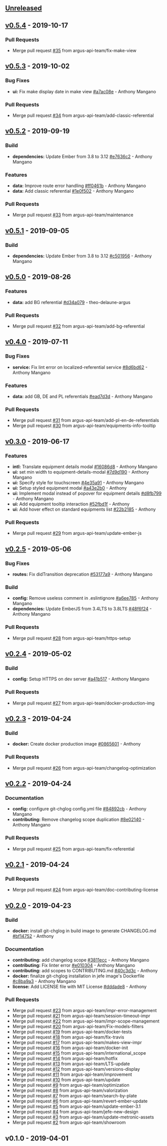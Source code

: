 <a name="unreleased"></a>
## [Unreleased]


<a name="v0.5.4"></a>
## [v0.5.4] - 2019-10-17
### Pull Requests
- Merge pull request [#35](https://github.com/argus-api-team/jefe/issues/35) from argus-api-team/fix-make-view


<a name="v0.5.3"></a>
## [v0.5.3] - 2019-10-02
### Bug Fixes
- **ui:** Fix make display date in make view [#a7ac08e](https://github.com/argus-api-team/jefe/commit/a7ac08e) - Anthony Mangano

### Pull Requests
- Merge pull request [#34](https://github.com/argus-api-team/jefe/issues/34) from argus-api-team/add-classic-referential


<a name="v0.5.2"></a>
## [v0.5.2] - 2019-09-19
### Build
- **dependencies:** Update Ember from 3.8 to 3.12 [#e7636c2](https://github.com/argus-api-team/jefe/commit/e7636c2) - Anthony Mangano

### Features
- **data:** Improve route error handling [#ff0461b](https://github.com/argus-api-team/jefe/commit/ff0461b) - Anthony Mangano
- **data:** Add classic referential [#1e0f502](https://github.com/argus-api-team/jefe/commit/1e0f502) - Anthony Mangano

### Pull Requests
- Merge pull request [#33](https://github.com/argus-api-team/jefe/issues/33) from argus-api-team/maintenance


<a name="v0.5.1"></a>
## [v0.5.1] - 2019-09-05
### Build
- **dependencies:** Update Ember from 3.8 to 3.12 [#c501956](https://github.com/argus-api-team/jefe/commit/c501956) - Anthony Mangano


<a name="v0.5.0"></a>
## [v0.5.0] - 2019-08-26
### Features
- **data:** add BG referential [#d34a079](https://github.com/argus-api-team/jefe/commit/d34a079) - theo-delaune-argus

### Pull Requests
- Merge pull request [#32](https://github.com/argus-api-team/jefe/issues/32) from argus-api-team/add-bg-referential


<a name="v0.4.0"></a>
## [v0.4.0] - 2019-07-11
### Bug Fixes
- **service:** Fix lint error on localized-referential service [#8d6bd62](https://github.com/argus-api-team/jefe/commit/8d6bd62) - Anthony Mangano

### Features
- **data:** add GB, DE and PL referentials [#ead7d3d](https://github.com/argus-api-team/jefe/commit/ead7d3d) - Anthony Mangano

### Pull Requests
- Merge pull request [#31](https://github.com/argus-api-team/jefe/issues/31) from argus-api-team/add-pl-en-de-referentials
- Merge pull request [#30](https://github.com/argus-api-team/jefe/issues/30) from argus-api-team/equipments-info-tooltip


<a name="v0.3.0"></a>
## [v0.3.0] - 2019-06-17
### Features
- **intl:** Translate equipment details modal [#16086d8](https://github.com/argus-api-team/jefe/commit/16086d8) - Anthony Mangano
- **ui:** set min width to equipment-details-modal [#7d9d190](https://github.com/argus-api-team/jefe/commit/7d9d190) - Anthony Mangano
- **ui:** Specify style for touchscreen [#4e35a91](https://github.com/argus-api-team/jefe/commit/4e35a91) - Anthony Mangano
- **ui:** Setup styled equipment modal [#a43e2b0](https://github.com/argus-api-team/jefe/commit/a43e2b0) - Anthony
- **ui:** Implement modal instead of popover for equipment details [#d8fb799](https://github.com/argus-api-team/jefe/commit/d8fb799) - Anthony Mangano
- **ui:** Add equipment tooltip interaction [#52fbd1f](https://github.com/argus-api-team/jefe/commit/52fbd1f) - Anthony
- **ui:** Add hover effect on standard equipments list [#22b2185](https://github.com/argus-api-team/jefe/commit/22b2185) - Anthony

### Pull Requests
- Merge pull request [#29](https://github.com/argus-api-team/jefe/issues/29) from argus-api-team/update-ember-js


<a name="v0.2.5"></a>
## [v0.2.5] - 2019-05-06
### Bug Fixes
- **routes:** Fix didTransition deprecation [#53177a9](https://github.com/argus-api-team/jefe/commit/53177a9) - Anthony Mangano

### Build
- **config:** Remove useless comment in .eslintignore [#a6ee785](https://github.com/argus-api-team/jefe/commit/a6ee785) - Anthony Mangano
- **dependencies:** Update EmberJS from 3.4LTS to 3.8LTS [#48f6f24](https://github.com/argus-api-team/jefe/commit/48f6f24) - Anthony Mangano

### Pull Requests
- Merge pull request [#28](https://github.com/argus-api-team/jefe/issues/28) from argus-api-team/https-setup


<a name="v0.2.4"></a>
## [v0.2.4] - 2019-05-02
### Build
- **config:** Setup HTTPS on dev server [#a41b517](https://github.com/argus-api-team/jefe/commit/a41b517) - Anthony Mangano

### Pull Requests
- Merge pull request [#27](https://github.com/argus-api-team/jefe/issues/27) from argus-api-team/docker-production-img


<a name="v0.2.3"></a>
## [v0.2.3] - 2019-04-24
### Build
- **docker:** Create docker production image [#0865601](https://github.com/argus-api-team/jefe/commit/0865601) - Anthony

### Pull Requests
- Merge pull request [#26](https://github.com/argus-api-team/jefe/issues/26) from argus-api-team/changelog-optimization


<a name="v0.2.2"></a>
## [v0.2.2] - 2019-04-24
### Documentation
- **config:** configure git-chglog config.yml file [#84892cb](https://github.com/argus-api-team/jefe/commit/84892cb) - Anthony Mangano
- **contributing:** Remove changelog scope duplication [#8e02140](https://github.com/argus-api-team/jefe/commit/8e02140) - Anthony Mangano

### Pull Requests
- Merge pull request [#25](https://github.com/argus-api-team/jefe/issues/25) from argus-api-team/fix-referential


<a name="v0.2.1"></a>
## [v0.2.1] - 2019-04-24
### Pull Requests
- Merge pull request [#24](https://github.com/argus-api-team/jefe/issues/24) from argus-api-team/doc-contributing-license


<a name="v0.2.0"></a>
## [v0.2.0] - 2019-04-23
### Build
- **docker:** install git-chglog in build image to generate CHANGELOG.md [#bf14752](https://github.com/argus-api-team/jefe/commit/bf14752) - Anthony

### Documentation
- **contributing:** add changelog scope [#3811ecc](https://github.com/argus-api-team/jefe/commit/3811ecc) - Anthony Mangano
- **contributing:** Fix linter error [#e010304](https://github.com/argus-api-team/jefe/commit/e010304) - Anthony Mangano
- **contributing:** add scopes to CONTRIBUTING.md [#40c3d3c](https://github.com/argus-api-team/jefe/commit/40c3d3c) - Anthony
- **docker:** finalize git-chglog installation in jefe image's Dockerfile [#c8ba9a3](https://github.com/argus-api-team/jefe/commit/c8ba9a3) - Anthony Mangano
- **license:** Add LICENSE file with MIT License [#dddade8](https://github.com/argus-api-team/jefe/commit/dddade8) - Anthony

### Pull Requests
- Merge pull request [#23](https://github.com/argus-api-team/jefe/issues/23) from argus-api-team/impr-error-management
- Merge pull request [#21](https://github.com/argus-api-team/jefe/issues/21) from argus-api-team/session-timeout-impr
- Merge pull request [#22](https://github.com/argus-api-team/jefe/issues/22) from argus-api-team/impr-scope-management
- Merge pull request [#20](https://github.com/argus-api-team/jefe/issues/20) from argus-api-team/Fix-models-filters
- Merge pull request [#19](https://github.com/argus-api-team/jefe/issues/19) from argus-api-team/docker-tests
- Merge pull request [#18](https://github.com/argus-api-team/jefe/issues/18) from argus-api-team/fix-travis
- Merge pull request [#17](https://github.com/argus-api-team/jefe/issues/17) from argus-api-team/makes-view-impr
- Merge pull request [#16](https://github.com/argus-api-team/jefe/issues/16) from argus-api-team/docker-init
- Merge pull request [#15](https://github.com/argus-api-team/jefe/issues/15) from argus-api-team/international_scope
- Merge pull request [#14](https://github.com/argus-api-team/jefe/issues/14) from argus-api-team/hotfix
- Merge pull request [#13](https://github.com/argus-api-team/jefe/issues/13) from argus-api-team/LTS-update
- Merge pull request [#12](https://github.com/argus-api-team/jefe/issues/12) from argus-api-team/versions-display
- Merge pull request [#11](https://github.com/argus-api-team/jefe/issues/11) from argus-api-team/improvement
- Merge pull request [#10](https://github.com/argus-api-team/jefe/issues/10) from argus-api-team/update
- Merge pull request [#9](https://github.com/argus-api-team/jefe/issues/9) from argus-api-team/optimization
- Merge pull request [#8](https://github.com/argus-api-team/jefe/issues/8) from argus-api-team/valorization
- Merge pull request [#7](https://github.com/argus-api-team/jefe/issues/7) from argus-api-team/search-by-plate
- Merge pull request [#6](https://github.com/argus-api-team/jefe/issues/6) from argus-api-team/revert-ember-update
- Merge pull request [#5](https://github.com/argus-api-team/jefe/issues/5) from argus-api-team/update-ember-3.1
- Merge pull request [#4](https://github.com/argus-api-team/jefe/issues/4) from argus-api-team/jefe-new-design
- Merge pull request [#3](https://github.com/argus-api-team/jefe/issues/3) from argus-api-team/update-metronic-assets
- Merge pull request [#2](https://github.com/argus-api-team/jefe/issues/2) from argus-api-team/showroom


<a name="v0.1.0"></a>
## v0.1.0 - 2019-04-01

[Unreleased]: https://github.com/argus-api-team/jefe/compare/v0.5.4...HEAD
[v0.5.4]: https://github.com/argus-api-team/jefe/compare/v0.5.3...v0.5.4
[v0.5.3]: https://github.com/argus-api-team/jefe/compare/v0.5.2...v0.5.3
[v0.5.2]: https://github.com/argus-api-team/jefe/compare/v0.5.1...v0.5.2
[v0.5.1]: https://github.com/argus-api-team/jefe/compare/v0.5.0...v0.5.1
[v0.5.0]: https://github.com/argus-api-team/jefe/compare/v0.4.0...v0.5.0
[v0.4.0]: https://github.com/argus-api-team/jefe/compare/v0.3.0...v0.4.0
[v0.3.0]: https://github.com/argus-api-team/jefe/compare/v0.2.5...v0.3.0
[v0.2.5]: https://github.com/argus-api-team/jefe/compare/v0.2.4...v0.2.5
[v0.2.4]: https://github.com/argus-api-team/jefe/compare/v0.2.3...v0.2.4
[v0.2.3]: https://github.com/argus-api-team/jefe/compare/v0.2.2...v0.2.3
[v0.2.2]: https://github.com/argus-api-team/jefe/compare/v0.2.1...v0.2.2
[v0.2.1]: https://github.com/argus-api-team/jefe/compare/v0.2.0...v0.2.1
[v0.2.0]: https://github.com/argus-api-team/jefe/compare/v0.1.0...v0.2.0
